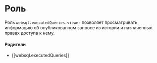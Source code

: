 # Роль

Роль `websql.executedQueries.viewer` позволяет просматривать информацию об опубликованном запросе из истории и назначенных правах доступа к нему.


#### Родители

- [[websql.executedQueries]]
